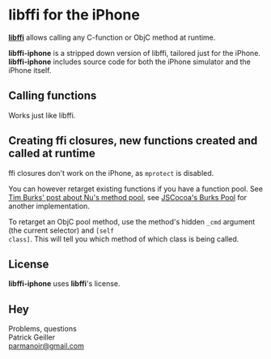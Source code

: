 # libffi for the iPhone

**[libffi](http://sourceware.org/libffi/)** allows calling any C-function or ObjC method at runtime.

**libffi-iphone** is a stripped down version of libffi, tailored just for the iPhone. **libffi-iphone** includes source code for both the iPhone simulator and the iPhone itself.

## Calling functions

Works just like libffi.

## Creating ffi closures, new functions created and called at runtime

ffi closures don't work on the iPhone, as <code>mprotect</code> is disabled.

You can however retarget existing functions if you have a function pool. See [Tim Burks' post about Nu's method pool](http://stackoverflow.com/questions/219653/ruby-on-iphone), see [JSCocoa's Burks Pool](http://github.com/parmanoir/jscocoa/blob/master/JSCocoa/iPhone/BurksPool.m) for another implementation.

To retarget an ObjC pool method, use the method's hidden <code>\_cmd</code> argument (the current selector) and <code>[self class]</code>. This will tell you which method of which class is being called.

## License

**libffi-iphone** uses **libffi**'s license.

## Hey

Problems, questions <br/>
Patrick Geiller <br/>
[parmanoir@gmail.com](mailto:parmanoir@gmail.com)
